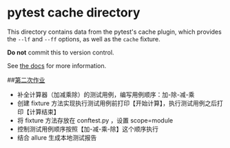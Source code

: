 # pytest cache directory #

This directory contains data from the pytest's cache plugin,
which provides the `--lf` and `--ff` options, as well as the `cache` fixture.

**Do not** commit this to version control.

See [the docs](https://docs.pytest.org/en/stable/cache.html) for more information.

##[第二次作业](https://github.com/testroute/lagou05/blob/master/Testcases/test_calculator_lesson2.py)
- 补全计算器（加减乘除）的测试用例，编写用例顺序：加-除-减-乘
- 创建 fixture 方法实现执行测试用例前打印【开始计算】，执行测试用例之后打印【计算结束】
- 将 fixture 方法存放在 conftest.py ，设置 scope=module
- 控制测试用例顺序按照【加-减-乘-除】这个顺序执行
- 结合 allure 生成本地测试报告

